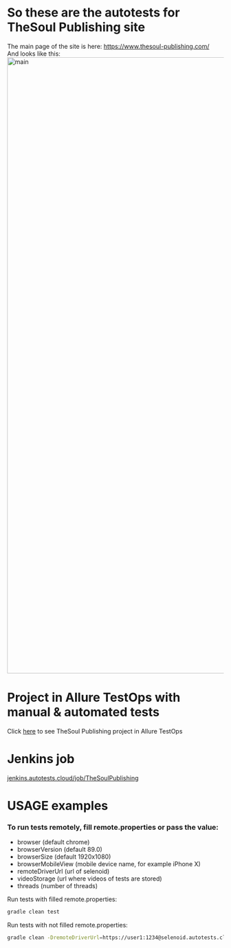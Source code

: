 # So these are the autotests for TheSoul Publishing site

The main page of the site is here: https://www.thesoul-publishing.com/
<br>And looks like this:
<img width="1434" alt="main" src="https://user-images.githubusercontent.com/32490159/137587615-1489d770-a7c1-4f87-ab88-c22edec606e2.png">

# Project in Allure TestOps with manual & automated tests

Click <a target="_blank" href="https://allure.autotests.cloud/project/551/dashboards">here</a> to see TheSoul Publishing project in  Allure TestOps

# Jenkins job
<a target="_blank" href="https://jenkins.autotests.cloud/job/TheSoulPublishing">jenkins.autotests.cloud/job/TheSoulPublishing</a>

# USAGE examples

### To run tests remotely, fill remote.properties or pass the value:

* browser (default chrome)
* browserVersion (default 89.0)
* browserSize (default 1920x1080)
* browserMobileView (mobile device name, for example iPhone X)
* remoteDriverUrl (url of selenoid)
* videoStorage (url where videos of tests are stored)
* threads (number of threads)


Run tests with filled remote.properties:
```bash
gradle clean test
```

Run tests with not filled remote.properties:
```bash
gradle clean -DremoteDriverUrl=https://user1:1234@selenoid.autotests.cloud/wd/hub/ -DvideoStorage=https://selenoid.autotests.cloud/video/ -Dthreads=1 test
```
